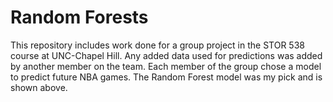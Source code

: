 # Random Forests

This repository includes work done for a group project in the STOR 538 course at UNC-Chapel Hill.
Any added data used for predictions was added by another member on the team. Each member of the group chose a model to predict future NBA games. The Random Forest model was my pick and is shown above.
